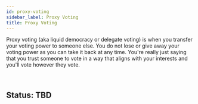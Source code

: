 ```yaml
---
id: proxy-voting 
sidebar_label: Proxy Voting 
title: Proxy Voting
---
```


Proxy voting (aka liquid democracy or delegate voting) is when you transfer your voting power to someone else. You do not lose or give away your voting power as you can take it back at any time. You're really just saying that you trust someone to vote in a way that aligns with your interests and you'll vote however they vote.

<br>

## Status: TBD
